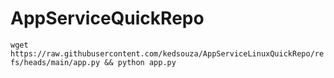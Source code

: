 # AppServiceQuickRepo

`wget https://raw.githubusercontent.com/kedsouza/AppServiceLinuxQuickRepo/refs/heads/main/app.py && python app.py`
